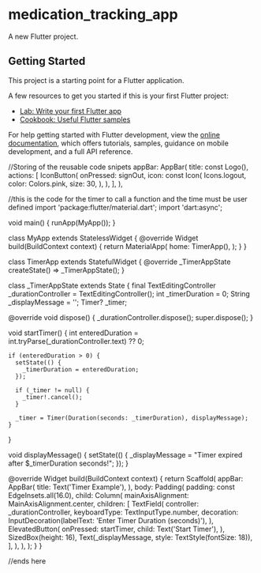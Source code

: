 # medication_tracking_app

A new Flutter project.

## Getting Started

This project is a starting point for a Flutter application.

A few resources to get you started if this is your first Flutter project:

- [Lab: Write your first Flutter app](https://docs.flutter.dev/get-started/codelab)
- [Cookbook: Useful Flutter samples](https://docs.flutter.dev/cookbook)

For help getting started with Flutter development, view the
[online documentation](https://docs.flutter.dev/), which offers tutorials,
samples, guidance on mobile development, and a full API reference.


//Storing of the reusable code snipets
appBar: AppBar(
            title: const Logo(),
            actions: [
              IconButton(
                onPressed: signOut,
                icon: const Icon(
                  Icons.logout,
                  color: Colors.pink,
                  size: 30,
                ),
              ),
            ],
          ),

//this is the code for the timer to call a function and the time must be user defined
import 'package:flutter/material.dart';
import 'dart:async';

void main() {
  runApp(MyApp());
}

class MyApp extends StatelessWidget {
  @override
  Widget build(BuildContext context) {
    return MaterialApp(
      home: TimerApp(),
    );
  }
}

class TimerApp extends StatefulWidget {
  @override
  _TimerAppState createState() => _TimerAppState();
}

class _TimerAppState extends State<TimerApp> {
  final TextEditingController _durationController = TextEditingController();
  int _timerDuration = 0;
  String _displayMessage = '';
  Timer? _timer;

  @override
  void dispose() {
    _durationController.dispose();
    super.dispose();
  }

  void startTimer() {
    int enteredDuration = int.tryParse(_durationController.text) ?? 0;

    if (enteredDuration > 0) {
      setState(() {
        _timerDuration = enteredDuration;
      });

      if (_timer != null) {
        _timer!.cancel();
      }

      _timer = Timer(Duration(seconds: _timerDuration), displayMessage);
    }
  }

  void displayMessage() {
    setState(() {
      _displayMessage = "Timer expired after $_timerDuration seconds!";
    });
  }

  @override
  Widget build(BuildContext context) {
    return Scaffold(
      appBar: AppBar(
        title: Text('Timer Example'),
      ),
      body: Padding(
        padding: const EdgeInsets.all(16.0),
        child: Column(
          mainAxisAlignment: MainAxisAlignment.center,
          children: [
            TextField(
              controller: _durationController,
              keyboardType: TextInputType.number,
              decoration: InputDecoration(labelText: 'Enter Timer Duration (seconds)'),
            ),
            ElevatedButton(
              onPressed: startTimer,
              child: Text('Start Timer'),
            ),
            SizedBox(height: 16),
            Text(_displayMessage, style: TextStyle(fontSize: 18)),
          ],
        ),
      ),
    );
  }
}

//ends here

